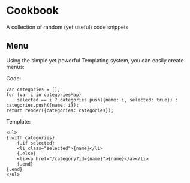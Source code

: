 Cookbook
========

A collection of random (yet useful) code snippets.

Menu
----

Using the simple yet powerful Templating system, you can easily create menus:

Code:

    var categories = [];    
    for (var i in categoriesMap)
        selected == i ? categories.push({name: i, selected: true}) : categories.push({name: i});
    return render({categories: categories});

Template:

    <ul>
    {.with categories}
        {.if selected}
        <li class="selected">{name}</li>
        {.else}
        <li><a href="/category?id={name}">{name}</a></li>
        {.end}
    {.end}
    </ul>
